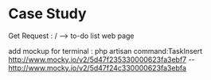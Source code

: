 # Case Study

Get Request : / -->  to-do list web page

add mockup for terminal : php artisan command:TaskInsert http://www.mocky.io/v2/5d47f235330000623fa3ebf7 -- http://www.mocky.io/v2/5d47f24c330000623fa3ebfa




